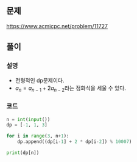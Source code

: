 ## 문제
https://www.acmicpc.net/problem/11727

## 풀이
### 설명
- 전형적인 dp문제이다.
- $a_n = a_{n-1} + 2a_{n-2}$라는 점화식을 세울 수 있다.

### 코드
```python
n = int(input())
dp = [-1, 1, 3]

for i in range(3, n+1):
    dp.append((dp[i-1] + 2 * dp[i-2]) % 10007)

print(dp[n])
```
